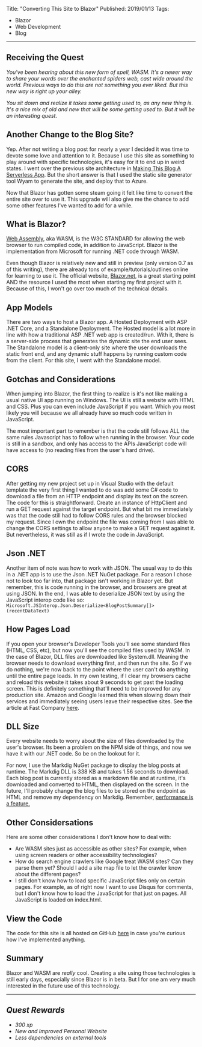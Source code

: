 Title: "Converting This Site to Blazor"
Published: 2019/01/13
Tags: 
- Blazor
- Web Development
- Blog
---

## Receiving the Quest
*You've been hearing about this new form of spell, WASM. It's a newer way to share your words over the enchanted spiders web, cast wide around the world. Previous ways to do this are not something you ever liked. But this new way is right up your alley.*

*You sit down and realize it takes some getting used to, as any new thing is. It's a nice mix of old and new that will be some getting used to. But it will be an interesting quest.*

## Another Change to the Blog Site?

Yep. After not writing a blog post for nearly a year I decided it was time to devote some love and attention to it. Because I use this site as something to play around with specific technologies, it's easy for it to end up in weird states. I went over the previous site architecture in [Making This Blog A Serverless App](/BlogPosts/04-Making-This-Blog-A-Serverless-App.md). But the short answer is that I used the static site generator tool Wyam to generate the site, and deploy that to Azure. 

Now that Blazor has gotten some steam going it felt like time to convert the entire site over to use it. This upgrade will also give me the chance to add some other features I've wanted to add for a while.

## What is Blazor?

[Web Assembly](https://webassembly.org/), aka WASM, is the W3C STANDARD for allowing the web browser to run compiled code, in addition to JavaScript. Blazor is the implementation from Microsoft for running .NET code through WASM.

Even though Blazor is relatively new and still in preview (only version 0.7 as of this writing), there are already tons of example/tutorials/outlines online for learning to use it. The official website, [Blazor.net](https://blazor.net/), is a great starting point AND the resource I used the most when starting my first project with it. Because of this, I won't go over too much of the technical details.

## App Models
There are two ways to host a Blazor app. A Hosted Deployment with ASP .NET Core, and a Standalone Deployment. The Hosted model is a lot more in line with how a traditional ASP .NET web app is created/run. With it, there is a server-side process that generates the dynamic site the end user sees. The Standalone model is a client-only site where the user downloads the static front end, and any dynamic stuff happens by running custom code from the client. For this site, I went with the Standalone model.

## Gotchas and Considerations

When jumping into Blazor, the first thing to realize is it's not like making a  usual native UI app running on Windows. The UI is still a website with HTML and CSS. Plus you can even include JavaScript if you want. Which you most likely you will because  we all already have so much code written in JavaScript.

The most important part to remember is that the code still follows ALL the same rules Javascript has to follow when running in the browser. Your code is still in a sandbox, and only has access to the APIs JavaScript code will have access to (no reading files from the user's hard drive).

## CORS

After getting my new project set up in Visual Studio with the default template the very first thing I wanted to do was add some C# code to download a file from an HTTP endpoint and display its text on the screen. The code for this is straightforward. Create an instance of HttpClient and run a GET request against the target endpoint. But what bit me immediately was that the code still had to follow CORS rules and the browser blocked my request. Since I own the endpoint the file was coming from I was able to change the CORS settings to allow anyone to make a GET request against it. But nevertheless, it was still as if I wrote the code in JavaScript.

## Json .NET

Another item of note was how to work with JSON. The usual way to do this in a .NET app is to use the Json .NET NuGet package. For a reason I chose not to look too far into, that package isn't working in Blazor yet. But remember, this is code running in the browser, and browsers are great at using JSON. In the end, I was able to deserialize JSON text by using the JavaScript interop code like so: `Microsoft.JSInterop.Json.Deserialize<BlogPostSummary[]>(recentDataText)`

## How Pages Load

If you open your browser's Developer Tools you'll see some standard files (HTML, CSS, etc), but now you'll see the compiled files used by WASM. In the case of Blazor, DLL files are downloaded like System.dll. Meaning the browser needs to download everything first, and then run the site. So if we do nothing, we're now back to the point where the user can't do anything until the entire page loads. In my own testing, if I clear my browsers cache and reload this website it takes about 9 seconds to get past the loading screen. This is definitely something that'll need to be improved for any production site. Amazon and Google learned this when slowing down their services and immediately seeing users leave their respective sites. See the article at Fast Company [here](https://www.fastcompany.com/1825005/how-one-second-could-cost-amazon-16-billion-sales).

## DLL Size

Every website needs to worry about the size of files downloaded by the user's browser. Its been a problem on the NPM side of things, and now we have it with our .NET code. So be on the lookout for it.

For now, I use the Markdig NuGet package to display the blog posts at runtime. The Markdig DLL is 338 KB and takes 1.56 seconds to download. Each blog post is currently stored as a markdown file and at runtime, it's downloaded and converted to HTML, then displayed on the screen. In the future, I'll probably change the blog files to be stored on the endpoint as HTML and remove my dependency on Markdig. Remember, [performance is a feature.](https://blog.codinghorror.com/performance-is-a-feature/)

## Other Considersations

Here are some other considerations I don't know how to deal with:
- Are WASM sites just as accessible as other sites? For example, when using screen readers or other accessibility technologies?
- How do search engine crawlers like Google treat WASM sites? Can they parse them yet? Should I add a site map file to let the crawler know about the different pages?
- I still don't know how to load specific JavaScript files only on certain pages. For example, as of right now I want to use Disqus for comments, but I don't know how to load the JavaScript for that just on pages. All JavaScript is loaded on index.html.

## View the Code
The code for this site is all hosted on GitHub [here](https://github.com/ProgrammerAl/ProgrammerAlSite) in case you're curious how I've implemented anything. 

## Summary

Blazor and WASM are *really* cool. Creating a site using those technologies is still early days, especially since Blazor is in beta. But I for one am very much interested in the future use of this technology.

---

## *Quest Rewards*
- *300 xp*
- *New and Improved Personal Website*
- *Less dependencies on external tools*

